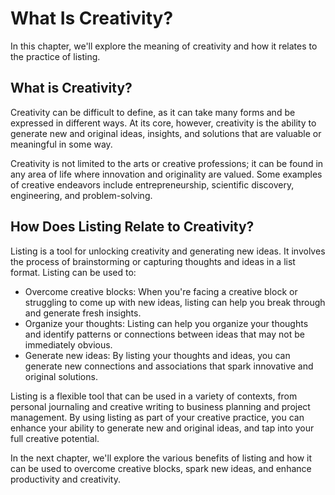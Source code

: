 What Is Creativity?
===============================================================

In this chapter, we'll explore the meaning of creativity and how it relates to the practice of listing.

What is Creativity?
-------------------

Creativity can be difficult to define, as it can take many forms and be expressed in different ways. At its core, however, creativity is the ability to generate new and original ideas, insights, and solutions that are valuable or meaningful in some way.

Creativity is not limited to the arts or creative professions; it can be found in any area of life where innovation and originality are valued. Some examples of creative endeavors include entrepreneurship, scientific discovery, engineering, and problem-solving.

How Does Listing Relate to Creativity?
--------------------------------------

Listing is a tool for unlocking creativity and generating new ideas. It involves the process of brainstorming or capturing thoughts and ideas in a list format. Listing can be used to:

* Overcome creative blocks: When you're facing a creative block or struggling to come up with new ideas, listing can help you break through and generate fresh insights.
* Organize your thoughts: Listing can help you organize your thoughts and identify patterns or connections between ideas that may not be immediately obvious.
* Generate new ideas: By listing your thoughts and ideas, you can generate new connections and associations that spark innovative and original solutions.

Listing is a flexible tool that can be used in a variety of contexts, from personal journaling and creative writing to business planning and project management. By using listing as part of your creative practice, you can enhance your ability to generate new and original ideas, and tap into your full creative potential.

In the next chapter, we'll explore the various benefits of listing and how it can be used to overcome creative blocks, spark new ideas, and enhance productivity and creativity.
